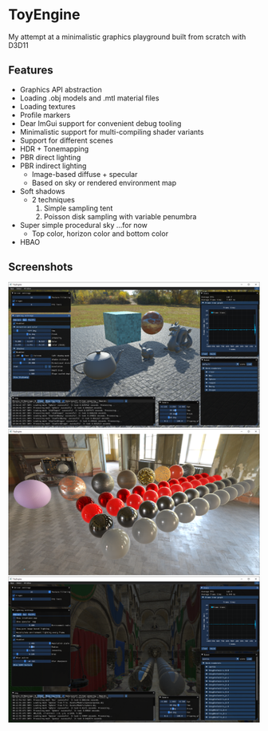 # ToyEngine
My attempt at a minimalistic graphics playground built from scratch with D3D11

## Features
- Graphics API abstraction
- Loading .obj models and .mtl material files
- Loading textures
- Profile markers
- Dear ImGui support for convenient debug tooling
- Minimalistic support for multi-compiling shader variants
- Support for different scenes
- HDR + Tonemapping
- PBR direct lighting
- PBR indirect lighting
  - Image-based diffuse + specular
  - Based on sky or rendered environment map
- Soft shadows
  - 2 techniques
    1. Simple sampling tent
    2. Poisson disk sampling with variable penumbra
- Super simple procedural sky ...for now
  - Top color, horizon color and bottom color
- HBAO

## Screenshots

![Small scene](Images/DefaultScene.png "Small scene")
![PBR test scene](Images/PbrTestScene.png "PBR test scene")
![Sponza scene](Images/SponzaScene.png "Sponza scene")
